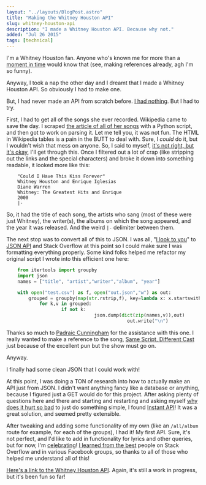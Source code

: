 ```yaml
---
layout: "../layouts/BlogPost.astro"
title: "Making the Whitney Houston API"
slug: whitney-houston-api
description: "I made a Whitney Houston API. Because why not."
added: "Jul 26 2015"
tags: [technical]
---
```


I'm a Whitney Houston fan. Anyone who's known me for more than a [moment in time](https://www.youtube.com/watch?v=c84ogrNEds0) would know that (see, making references already, agh I'm so funny).

Anyway, I took a nap the other day and I dreamt that I made a Whitney Houston API. So obviously I had to make one.

But, I had never made an API from scratch before. [I had nothing](https://www.youtube.com/watch?v=FxYw0XPEoKE). But I had to try.

First, I had to get all of the songs she ever recorded. Wikipedia came to save the day. I scraped [the article of all of her songs](https://en.wikipedia.org/wiki/List_of_songs_recorded_by_Whitney_Houston) with a Python script, and then got to work on parsing it. Let me tell you, it was not fun. The HTML in Wikipedia tables is a pain in the BUTT to deal with. Sure, I _could_ do it, but I wouldn't wish that mess on anyone. So, I said to myself, [it's not right, but it's okay](https://www.youtube.com/watch?v=6J538b-OLRU), I'll get through this.
Once I filtered out a lot of crap (like stripping out the links and the special characters) and broke it down into something readable, it looked more like this:

```
    "Could I Have This Kiss Forever"
    Whitney Houston and Enrique Iglesias
    Diane Warren
    Whitney: The Greatest Hits and Enrique
    2000
    |-
```

So, it had the title of each song, the artists who sang (most of these were just Whitney), the writer(s), the albums on which the song appeared, and the year it was released. And the weird `|-` delimiter between them.

The next stop was to convert all of this to JSON. I was all, "[I look to you](https://www.youtube.com/watch?v=5Pze_mdbOK8)" to [JSON API](http://jsonapi.org/) and Stack Overflow at this point so I could make sure I was formatting everything properly. Some kind folks helped me refactor my original script I wrote into this efficient one here:

```py
    from itertools import groupby
    import json
    names = ["title", "artist","writer","album", "year"]

    with open("test.csv") as f, open("out.json","w") as out:
        grouped = groupby(map(str.rstrip,f), key=lambda x: x.startswith("|-"))
            for k,v in grouped:
                    if not k:
                                json.dump(dict(zip(names,v)),out)
                                            out.write("\n")
```

Thanks so much to [Padraic Cunningham](http://stackoverflow.com/users/2141635/padraic-cunningham) for the assistance with this one. I really wanted to make a reference to the song, [Same Script, Different Cast](https://www.youtube.com/watch?v=5FQgxxJ0Jrg) just because of the excellent pun but the show must go on.

Anyway.

I finally had some clean JSON that I could work with!

At this point, I was doing a TON of research into how to actually make an API just from JSON. I didn't want anything fancy like a database or anything, because I figured just a GET would do for this project. After asking plenty of questions here and there and starting and restarting and asking myself [why does it hurt so bad](https://www.youtube.com/watch?v=_EHoj-Oe-Ws) to just do something simple, I found [Instant API](https://github.com/jbradforddillon/instant-api-py)! It was a great solution, and seemed pretty extensible.

After tweaking and adding some functionality of my own (like an `/all/album` route for example, for each of the groups), I had it! My first API. Sure, it's not perfect, and I'd like to add in functionality for lyrics and other queries, but for now, I'm [celebrating](https://www.youtube.com/watch?v=zgsIGEm3f7w)! [I learned from the best](https://www.youtube.com/watch?v=YFVnVuTcz9I) people on Stack Overflow and in various Facebook groups, so thanks to all of those who helped me understand all of this!

[Here's a link to the Whitney Houston API](https://github.com/cassidoo/whitney-api). Again, it's still a work in progress, but it's been fun so far!
